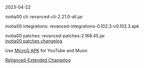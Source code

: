 2023-04-22
  
inotia00 cli: revanced-cli-2.21.0-all.jar  

inotia00 integrations: revanced-integrations-0.102.3-v0.102.3.apk  

inotia00 patches: revanced-patches-2.168.45.jar  
[inotia00 patches changelog](https://github.com/inotia00/revanced-patches/releases/tag/v2.168.45)  

Use [MicroG APK](https://github.com/inotia00/VancedMicroG/releases/latest/download/microg.apk) for YouTube and Music

[ReVanced-Extended Changelog](https://github.com/Kingsmanvn-Official/ReVanced-Extended/blob/main/changelog.md)
